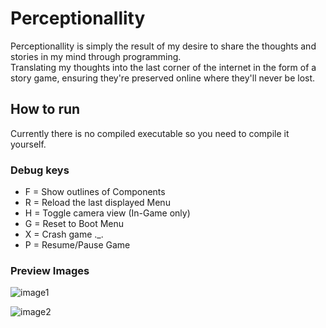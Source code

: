 # Perceptionallity

Perceptionallity is simply the result of my desire to share the thoughts and stories in my mind through programming.</br>
Translating my thoughts into the last corner of the internet in the form of a story game, ensuring they're preserved online where they'll never be lost.

## How to run
Currently there is no compiled executable so you need to compile it yourself.
 </br>
### Debug keys
* F = Show outlines of Components
* R = Reload the last displayed Menu
* H = Toggle camera view (In-Game only)
* G = Reset to Boot Menu
* X = Crash game ._.
* P = Resume/Pause Game


### Preview Images

![image1](https://i.ibb.co/KrmfSPm/Screenshot-2024-06-19-090831.png)

![image2](https://i.ibb.co/z6h0DGD/Screenshot-2024-06-19-090935.png)
